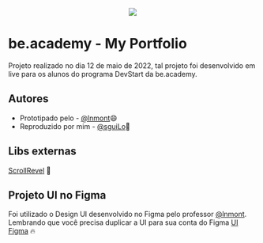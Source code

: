 <p align="center">
<img src="https://www.beacademy.com.br/wp-content/uploads/2019/11/Logo-Topo.png">
</p>

# be.academy - My Portfolio

Projeto realizado no dia 12 de maio de 2022, tal projeto foi desenvolvido em live para os alunos do programa DevStart da be.academy.



## Autores

-  Prototipado pelo - [@lnmont](https://www.github.com/lnmont)😄
-  Reproduzido por mim - [@sguiLo](https://github.com/sguiLo)🤠


## Libs externas

[ScrollRevel](https://scrollrevealjs.org/) 🚀

## Projeto UI no Figma
Foi utilizado o Design UI desenvolvido no Figma pelo professor [@lnmont](https://www.github.com/lnmont).
<br>
Lembrando que você precisa duplicar a UI para sua conta do Figma
[UI Figma](https://www.figma.com/file/cORQUmT2QxFhV1IFQRmVeL/Portf%C3%B3lio-be.academy?node-id=12%3A6) 🔥
